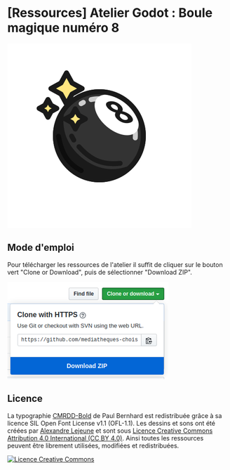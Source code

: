 # [Ressources] Atelier Godot : Boule magique numéro 8

![-image boule magique-](/Ressources/boule-reponse.png)

## Mode d'emploi

Pour télécharger les ressources de l'atelier il suffit de cliquer sur le bouton vert "Clone or Download", puis de sélectionner "Download ZIP".

![-image comment télécharger-](comment-telecharger.png)


## Licence
La typographie [CMRDD-Bold](https://gitlab.com/swrs/cmrdd) de Paul Bernhard est redistribuée grâce à sa licence SIL Open Font License v1.1 (OFL-1.1).
Les dessins et sons ont été créées par [Alexandre Lejeune](https://github.com/darkbeanbbq) et sont sous [Licence Creative Commons Attribution 4.0 International (CC BY 4.0)](https://creativecommons.org/licenses/by/4.0/deed.fr).
Ainsi toutes les ressources peuvent être librement utilisées, modifiées et redistribuées.

<a rel="license" href="http://creativecommons.org/licenses/by/4.0/"><img alt="Licence Creative Commons" style="border-width:0" src="https://i.creativecommons.org/l/by/4.0/88x31.png" /></a>

